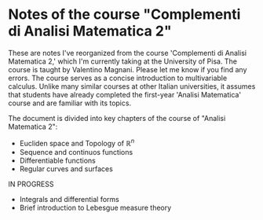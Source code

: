 # Notes of the course "Complementi di Analisi Matematica 2"

These are notes I've reorganized from the course 'Complementi di Analisi Matematica 2,' which I'm currently taking at the University of Pisa. The course is taught by Valentino Magnani.
Please let me know if you find any errors. The course serves as a concise introduction to multivariable calculus. Unlike many similar courses at other Italian universities, it assumes that students have already completed the first-year 'Analisi Matematica' course and are familiar with its topics.

The document is divided into key chapters of the course of "Analisi Matematica 2":
* Eucliden space and Topology of $\mathbb{R}^n$
* Sequence and continuos functions
* Differentiable functions
* Regular curves and surfaces

IN PROGRESS
* Integrals and differential forms
* Brief introduction to Lebesgue measure theory
